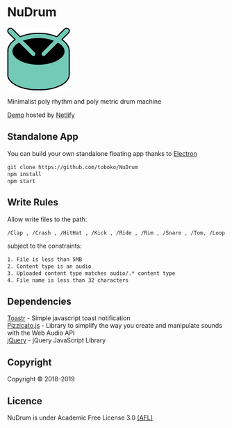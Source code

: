 # NuDrum

![NuDrum logo](/img/favicon/mstile-144x144.png)

Minimalist poly rhythm and poly metric drum machine

[Demo](https://nudrum.netlify.com/) hosted by [Netlify](https://netlify.com/)

## Standalone App
You can build your own standalone floating app thanks to 
[Electron](https://electronjs.org/)<br>

    
    git clone https://github.com/toboko/NuDrum
    npm install
    npm start

## Write Rules

Allow write files to the path:

    /Clap , /Crash , /HitHat , /Kick , /Ride , /Rim , /Snare , /Tom, /Loop
subject to the constraints:
    
    1. File is less than 5MB
    2. Content type is an audio
    3. Uploaded content type matches audio/.* content type
    4. File name is less than 32 characters
     
## Dependencies
[Toastr](https://github.com/CodeSeven/toastr) - Simple javascript toast notification <br>
[Pizzicato.js](https://github.com/alemangui/pizzicato) - Library to simplify the way you create and manipulate sounds with the Web Audio API <br>
[jQuery](https://github.com/jquery/jquery) - jQuery JavaScript Library 

## Copyright
Copyright © 2018-2019

## Licence

NuDrum is under Academic Free License 3.0
[(AFL)](https://tldrlegal.com/license/academic-free-license-3.0-\(afl\))
